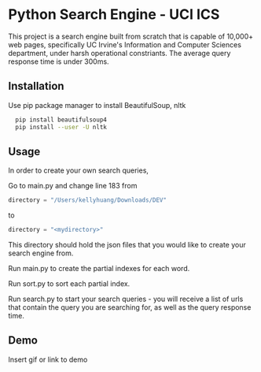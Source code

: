 
# Python Search Engine - UCI ICS

This project is a search engine built from scratch 
that is capable of 10,000+ web pages, specifically UC 
Irvine's Information and Computer Sciences department, 
under harsh operational constriants. The average query 
response time is under 300ms.

## Installation

Use pip package manager to install BeautifulSoup, nltk

```bash
  pip install beautifulsoup4
  pip install --user -U nltk 
```
    
## Usage

In order to create your own search queries, 

Go to main.py and change line 183 from 
```javascript
directory = "/Users/kellyhuang/Downloads/DEV"
```

to 

```javascript
directory = "<mydirectory>"
```
This directory should hold the json files that you would like to create your search engine from.


Run main.py to create the partial indexes for each word.

Run sort.py to sort each partial index.

Run search.py to start your search queries - you will receive a list of urls that contain the query you are searching for, as well as the query response time.

## Demo

Insert gif or link to demo

